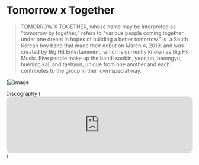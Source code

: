# Tomorrow x Together
> TOMORROW X TOGETHER, whose name may be interpreted as "tomorrow by together," refers to "various people coming together under one dream in hopes of building a better tomorrow." is  a South Korean boy band that made their debut on March 4, 2019, and was created by Big Hit Entertainment, which is currently known as Big Hit Music. Five people make up the band: soobin, yeonjun, beomgyu, huening kai, and taehyun, unique from one another and each contributes to the group in their own special way.

(![image](https://i.pinimg.com/564x/4f/5f/81/4f5f812ff1b6c08aca07833afd194130.jpg)

Discography
(<iframe style="border-radius:12px" src="https://open.spotify.com/embed/playlist/37i9dQZF1DX2pmk7QemwOu?utm_source=generator&theme=0" width="100%" height="152" frameBorder="0" allowfullscreen="" allow="autoplay; clipboard-write; encrypted-media; fullscreen; picture-in-picture" loading="lazy"></iframe>)
